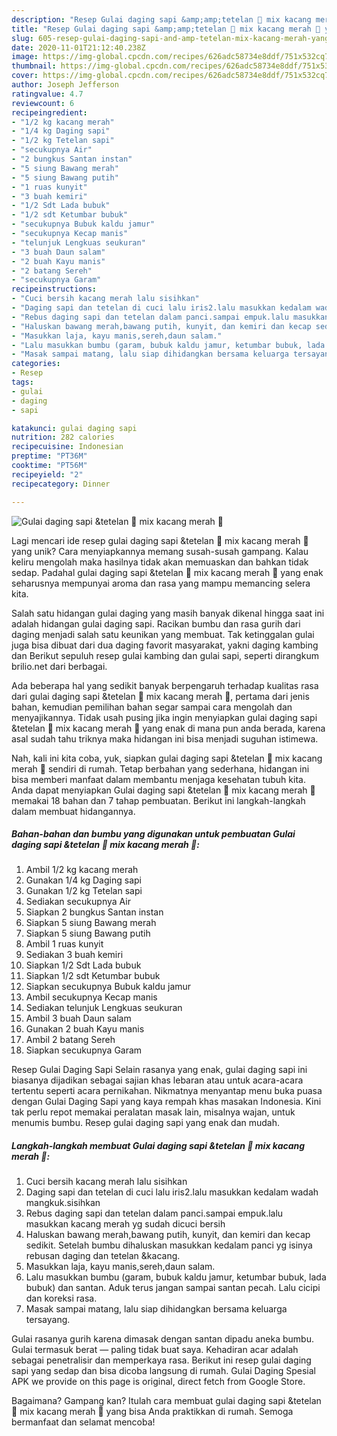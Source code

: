 ```yaml
---
description: "Resep Gulai daging sapi &amp;amp;tetelan 🐄 mix kacang merah 🥜 yang Bikin Ngiler"
title: "Resep Gulai daging sapi &amp;amp;tetelan 🐄 mix kacang merah 🥜 yang Bikin Ngiler"
slug: 605-resep-gulai-daging-sapi-and-amp-tetelan-mix-kacang-merah-yang-bikin-ngiler
date: 2020-11-01T21:12:40.238Z
image: https://img-global.cpcdn.com/recipes/626adc58734e8ddf/751x532cq70/gulai-daging-sapi-tetelan-🐄-mix-kacang-merah-🥜-foto-resep-utama.jpg
thumbnail: https://img-global.cpcdn.com/recipes/626adc58734e8ddf/751x532cq70/gulai-daging-sapi-tetelan-🐄-mix-kacang-merah-🥜-foto-resep-utama.jpg
cover: https://img-global.cpcdn.com/recipes/626adc58734e8ddf/751x532cq70/gulai-daging-sapi-tetelan-🐄-mix-kacang-merah-🥜-foto-resep-utama.jpg
author: Joseph Jefferson
ratingvalue: 4.7
reviewcount: 6
recipeingredient:
- "1/2 kg kacang merah"
- "1/4 kg Daging sapi"
- "1/2 kg Tetelan sapi"
- "secukupnya Air"
- "2 bungkus Santan instan"
- "5 siung Bawang merah"
- "5 siung Bawang putih"
- "1 ruas kunyit"
- "3 buah kemiri"
- "1/2 Sdt Lada bubuk"
- "1/2 sdt Ketumbar bubuk"
- "secukupnya Bubuk kaldu jamur"
- "secukupnya Kecap manis"
- "telunjuk Lengkuas seukuran"
- "3 buah Daun salam"
- "2 buah Kayu manis"
- "2 batang Sereh"
- "secukupnya Garam"
recipeinstructions:
- "Cuci bersih kacang merah lalu sisihkan"
- "Daging sapi dan tetelan di cuci lalu iris2.lalu masukkan kedalam wadah mangkuk.sisihkan"
- "Rebus daging sapi dan tetelan dalam panci.sampai empuk.lalu masukkan kacang merah yg sudah dicuci bersih"
- "Haluskan bawang merah,bawang putih, kunyit, dan kemiri dan kecap sedikit. Setelah bumbu dihaluskan masukkan kedalam panci yg isinya rebusan daging dan tetelan &amp;kacang."
- "Masukkan laja, kayu manis,sereh,daun salam."
- "Lalu masukkan bumbu (garam, bubuk kaldu jamur, ketumbar bubuk, lada bubuk) dan santan. Aduk terus jangan sampai santan pecah. Lalu cicipi dan koreksi rasa."
- "Masak sampai matang, lalu siap dihidangkan bersama keluarga tersayang."
categories:
- Resep
tags:
- gulai
- daging
- sapi

katakunci: gulai daging sapi 
nutrition: 282 calories
recipecuisine: Indonesian
preptime: "PT36M"
cooktime: "PT56M"
recipeyield: "2"
recipecategory: Dinner

---
```



![Gulai daging sapi &amp;tetelan 🐄 mix kacang merah 🥜](https://img-global.cpcdn.com/recipes/626adc58734e8ddf/751x532cq70/gulai-daging-sapi-tetelan-🐄-mix-kacang-merah-🥜-foto-resep-utama.jpg)

Lagi mencari ide resep gulai daging sapi &amp;tetelan 🐄 mix kacang merah 🥜 yang unik? Cara menyiapkannya memang susah-susah gampang. Kalau keliru mengolah maka hasilnya tidak akan memuaskan dan bahkan tidak sedap. Padahal gulai daging sapi &amp;tetelan 🐄 mix kacang merah 🥜 yang enak seharusnya mempunyai aroma dan rasa yang mampu memancing selera kita.

Salah satu hidangan gulai daging yang masih banyak dikenal hingga saat ini adalah hidangan gulai daging sapi. Racikan bumbu dan rasa gurih dari daging menjadi salah satu keunikan yang membuat. Tak ketinggalan gulai juga bisa dibuat dari dua daging favorit masyarakat, yakni daging kambing dan Berikut sepuluh resep gulai kambing dan gulai sapi, seperti dirangkum brilio.net dari berbagai.

Ada beberapa hal yang sedikit banyak berpengaruh terhadap kualitas rasa dari gulai daging sapi &amp;tetelan 🐄 mix kacang merah 🥜, pertama dari jenis bahan, kemudian pemilihan bahan segar sampai cara mengolah dan menyajikannya. Tidak usah pusing jika ingin menyiapkan gulai daging sapi &amp;tetelan 🐄 mix kacang merah 🥜 yang enak di mana pun anda berada, karena asal sudah tahu triknya maka hidangan ini bisa menjadi suguhan istimewa.


Nah, kali ini kita coba, yuk, siapkan gulai daging sapi &amp;tetelan 🐄 mix kacang merah 🥜 sendiri di rumah. Tetap berbahan yang sederhana, hidangan ini bisa memberi manfaat dalam membantu menjaga kesehatan tubuh kita. Anda dapat menyiapkan Gulai daging sapi &amp;tetelan 🐄 mix kacang merah 🥜 memakai 18 bahan dan 7 tahap pembuatan. Berikut ini langkah-langkah dalam membuat hidangannya.

<!--inarticleads1-->

##### Bahan-bahan dan bumbu yang digunakan untuk pembuatan Gulai daging sapi &amp;tetelan 🐄 mix kacang merah 🥜:

1. Ambil 1/2 kg kacang merah
1. Gunakan 1/4 kg Daging sapi
1. Gunakan 1/2 kg Tetelan sapi
1. Sediakan secukupnya Air
1. Siapkan 2 bungkus Santan instan
1. Siapkan 5 siung Bawang merah
1. Siapkan 5 siung Bawang putih
1. Ambil 1 ruas kunyit
1. Sediakan 3 buah kemiri
1. Siapkan 1/2 Sdt Lada bubuk
1. Siapkan 1/2 sdt Ketumbar bubuk
1. Siapkan secukupnya Bubuk kaldu jamur
1. Ambil secukupnya Kecap manis
1. Sediakan telunjuk Lengkuas seukuran
1. Ambil 3 buah Daun salam
1. Gunakan 2 buah Kayu manis
1. Ambil 2 batang Sereh
1. Siapkan secukupnya Garam


Resep Gulai Daging Sapi Selain rasanya yang enak, gulai daging sapi ini biasanya dijadikan sebagai sajian khas lebaran atau untuk acara-acara tertentu seperti acara pernikahan. Nikmatnya menyantap menu buka puasa dengan Gulai Daging Sapi yang kaya rempah khas masakan Indonesia. Kini tak perlu repot memakai peralatan masak lain, misalnya wajan, untuk menumis bumbu. Resep gulai daging sapi yang enak dan mudah. 

<!--inarticleads2-->

##### Langkah-langkah membuat Gulai daging sapi &amp;tetelan 🐄 mix kacang merah 🥜:

1. Cuci bersih kacang merah lalu sisihkan
1. Daging sapi dan tetelan di cuci lalu iris2.lalu masukkan kedalam wadah mangkuk.sisihkan
1. Rebus daging sapi dan tetelan dalam panci.sampai empuk.lalu masukkan kacang merah yg sudah dicuci bersih
1. Haluskan bawang merah,bawang putih, kunyit, dan kemiri dan kecap sedikit. Setelah bumbu dihaluskan masukkan kedalam panci yg isinya rebusan daging dan tetelan &amp;kacang.
1. Masukkan laja, kayu manis,sereh,daun salam.
1. Lalu masukkan bumbu (garam, bubuk kaldu jamur, ketumbar bubuk, lada bubuk) dan santan. Aduk terus jangan sampai santan pecah. Lalu cicipi dan koreksi rasa.
1. Masak sampai matang, lalu siap dihidangkan bersama keluarga tersayang.


Gulai rasanya gurih karena dimasak dengan santan dipadu aneka bumbu. Gulai termasuk berat — paling tidak buat saya. Kehadiran acar adalah sebagai penetralisir dan memperkaya rasa. Berikut ini resep gulai daging sapi yang sedap dan bisa dicoba langsung di rumah. Gulai Daging Spesial APK we provide on this page is original, direct fetch from Google Store. 

Bagaimana? Gampang kan? Itulah cara membuat gulai daging sapi &amp;tetelan 🐄 mix kacang merah 🥜 yang bisa Anda praktikkan di rumah. Semoga bermanfaat dan selamat mencoba!
